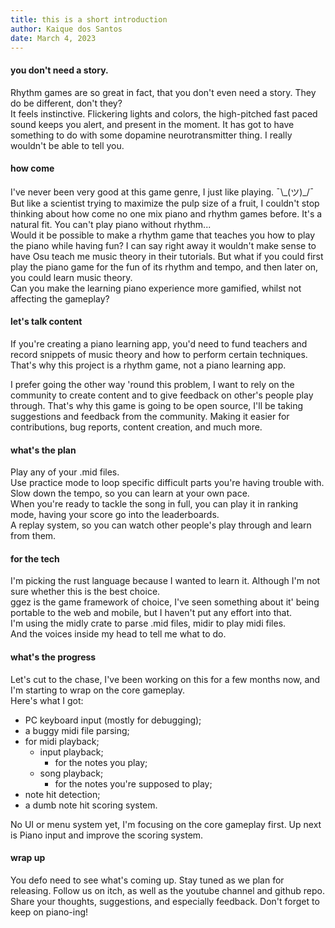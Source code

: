 ```yaml
---
title: this is a short introduction
author: Kaique dos Santos
date: March 4, 2023
---
```


#### you don't need a story.
Rhythm games are so great in fact, that you don't even need a story. They do be different, don't they?  
It feels instinctive. Flickering lights and colors, the high-pitched fast paced sound keeps you alert, and present in the moment.
It has got to have something to do with some dopamine neurotransmitter thing.
I really wouldn't be able to tell you.

#### how come
I've never been very good at this game genre, I just like playing.
¯\\\_(ツ)\_/¯\
But like a scientist trying to maximize the pulp size of a fruit, I couldn't stop thinking about how come no one mix piano and rhythm games before.
It's a natural fit. You can't play piano without rhythm...\
Would it be possible to make a rhythm game that teaches you how to play the piano while having fun?
I can say right away it wouldn't make sense to have Osu teach me music theory in their tutorials.
But what if you could first play the piano game for the fun of its rhythm and tempo, and then later on, you could learn music theory.\
Can you make the learning piano experience more gamified, whilst not affecting the gameplay?

#### let's talk content
If you're creating a piano learning app, you'd need to fund teachers and record snippets of music theory and how to perform certain techniques.
That's why this project is a rhythm game, not a piano learning app.


I prefer going the other way 'round this problem, I want to rely on the community to create content and to give feedback on other's people play through.
That's why this game is going to be open source, I'll be taking suggestions and feedback from the community.
Making it easier for contributions, bug reports, content creation, and much more.

#### what's the plan
Play any of your .mid files.\
Use practice mode to loop specific difficult parts you're having trouble with.
Slow down the tempo, so you can learn at your own pace.\
When you're ready to tackle the song in full, you can play it in ranking mode, having your score go into the leaderboards.\
A replay system, so you can watch other people's play through and learn from them.

#### for the tech
I'm picking the rust language because I wanted to learn it. Although I'm not sure whether this is the best choice.\
ggez is the game framework of choice, I've seen something about it' being portable to the web and mobile, but I haven't put any effort into that.\
I'm using the midly crate to parse .mid files, midir to play midi files.\
And the voices inside my head to tell me what to do.

#### what's the progress
Let's cut to the chase, I've been working on this for a few months now, and I'm starting to wrap on the core gameplay.\
Here's what I got:

- PC keyboard input (mostly for debugging);
- a buggy midi file parsing;
- for midi playback;
	* input playback;
		+ for the notes you play;
	* song playback;
		+ for the notes you're supposed to play;
- note hit detection;
- a dumb note hit scoring system.

No UI or menu system yet, I'm focusing on the core gameplay first.
Up next is Piano input and improve the scoring system.

#### wrap up
You defo need to see what's coming up. Stay tuned as we plan for releasing.
Follow us on itch, as well as the youtube channel and github repo.\
Share your thoughts, suggestions, and especially feedback.
Don't forget to keep on piano-ing!
